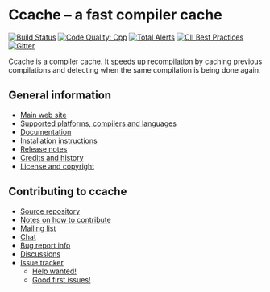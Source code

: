 Ccache – a fast compiler cache
==============================

[![Build Status](https://github.com/ccache/ccache/workflows/Build/badge.svg)](https://github.com/ccache/ccache/actions?query=workflow%3A%22Build%22)
[![Code Quality: Cpp](https://img.shields.io/lgtm/grade/cpp/g/ccache/ccache.svg?logo=lgtm&logoWidth=18)](https://lgtm.com/projects/g/ccache/ccache/context:cpp)
[![Total Alerts](https://img.shields.io/lgtm/alerts/g/ccache/ccache.svg?logo=lgtm&logoWidth=18)](https://lgtm.com/projects/g/ccache/ccache/alerts)
[![CII Best Practices](https://bestpractices.coreinfrastructure.org/projects/5057/badge)](https://bestpractices.coreinfrastructure.org/projects/5057)
[![Gitter](https://img.shields.io/gitter/room/ccache/ccache.svg)](https://gitter.im/ccache/ccache)

Ccache is a compiler cache. It [speeds up
recompilation](https://ccache.dev/performance.html) by caching previous
compilations and detecting when the same compilation is being done again.


General information
-------------------

* [Main web site](https://ccache.dev)
* [Supported platforms, compilers and languages](https://ccache.dev/platform-compiler-language-support.html)
* [Documentation](https://ccache.dev/documentation.html)
* [Installation instructions](https://github.com/ccache/ccache/blob/master/doc/INSTALL.md)
* [Release notes](https://ccache.dev/releasenotes.html)
* [Credits and history](https://ccache.dev/credits.html)
* [License and copyright](https://ccache.dev/license.html)


Contributing to ccache
----------------------

* [Source repository](https://github.com/ccache/ccache)
* [Notes on how to contribute](https://github.com/ccache/ccache/blob/master/CONTRIBUTING.md)
* [Mailing list](https://lists.samba.org/mailman/listinfo/ccache/)
* [Chat](https://gitter.im/ccache/ccache)
* [Bug report info](https://ccache.dev/bugs.html)
* [Discussions](https://github.com/ccache/ccache/discussions)
* [Issue tracker](https://github.com/ccache/ccache/issues)
  * [Help wanted!](https://github.com/ccache/ccache/labels/help%20wanted)
  * [Good first issues!](https://github.com/ccache/ccache/labels/good%20first%20issue)
